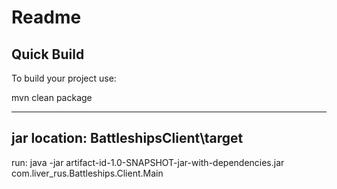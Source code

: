 Readme
============
Quick Build
-------
To build your project use:

mvn clean package 

---
jar location:
BattleshipsClient\target
---
run:
java -jar artifact-id-1.0-SNAPSHOT-jar-with-dependencies.jar  com.liver_rus.Battleships.Client.Main